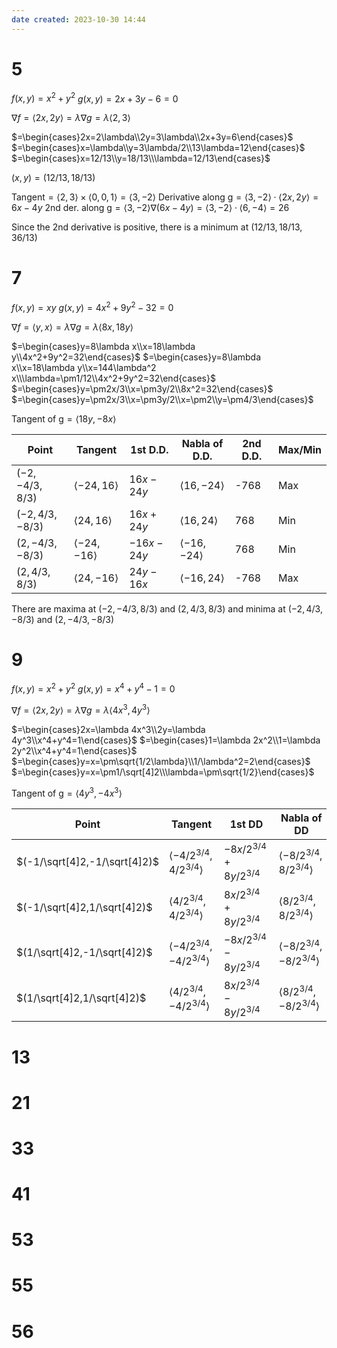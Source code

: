 ```yaml
---
date created: 2023-10-30 14:44
---
```


# 5

$f(x,y)=x^2+y^2$
$g(x,y)=2x+3y-6=0$

$\nabla f=\langle 2x,2y\rangle=\lambda\nabla g=\lambda\langle2,3\rangle$

$=\begin{cases}2x=2\lambda\\2y=3\lambda\\2x+3y=6\end{cases}$
$=\begin{cases}x=\lambda\\y=3\lambda/2\\13\lambda=12\end{cases}$
$=\begin{cases}x=12/13\\y=18/13\\\lambda=12/13\end{cases}$

$(x,y)=(12/13,18/13)$

$\text{Tangent}=\langle2,3\rangle\times\langle0,0,1\rangle=\langle3,-2\rangle$
$\text{Derivative along g}=\langle3,-2\rangle\cdot\langle2x,2y\rangle=6x-4y$
$\text{2nd der. along g}=\langle3,-2\rangle\nabla (6x-4y)=\langle3,-2\rangle\cdot\langle6,-4\rangle=26$

Since the 2nd derivative is positive, there is a minimum at $(12/13,18/13,36/13)$

# 7

$f(x,y)=xy$
$g(x,y)=4x^2+9y^2-32=0$

$\nabla f=\langle y,x\rangle=\lambda\nabla g=\lambda\langle8x,18y\rangle$

$=\begin{cases}y=8\lambda x\\x=18\lambda y\\4x^2+9y^2=32\end{cases}$
$=\begin{cases}y=8\lambda x\\x=18\lambda y\\x=144\lambda^2 x\\\lambda=\pm1/12\\4x^2+9y^2=32\end{cases}$
$=\begin{cases}y=\pm2x/3\\x=\pm3y/2\\8x^2=32\end{cases}$
$=\begin{cases}y=\pm2x/3\\x=\pm3y/2\\x=\pm2\\y=\pm4/3\end{cases}$

$\text{Tangent of g}=\langle18y,-8x\rangle$

| Point           | Tangent                 | 1st D.D.   | Nabla of D.D.           | 2nd D.D. | Max/Min |
| --------------- | ----------------------- | ---------- | ----------------------- | -------- | ------- |
| $(-2,-4/3,8/3)$ | $\langle-24,16\rangle$  | $16x-24y$  | $\langle16,-24\rangle$  | -768     | Max     |
| $(-2,4/3,-8/3)$ | $\langle24,16\rangle$   | $16x+24y$  | $\langle16,24\rangle$   | 768      | Min     |
| $(2,-4/3,-8/3)$ | $\langle-24,-16\rangle$ | $-16x-24y$ | $\langle-16,-24\rangle$ | 768      | Min     |
| $(2,4/3,8/3)$   | $\langle24,-16\rangle$  | $24y-16x$  | $\langle-16,24\rangle$  | -768     | Max     |

There are maxima at $(-2,-4/3,8/3)$ and $(2,4/3,8/3)$ and minima at $(-2,4/3,-8/3)$ and $(2,-4/3,-8/3)$

# 9

$f(x,y)=x^2+y^2$
$g(x,y)=x^4+y^4-1=0$

$\nabla f=\langle2x,2y\rangle=\lambda\nabla g=\lambda\langle4x^3,4y^3\rangle$

$=\begin{cases}2x=\lambda 4x^3\\2y=\lambda 4y^3\\x^4+y^4=1\end{cases}$
$=\begin{cases}1=\lambda 2x^2\\1=\lambda 2y^2\\x^4+y^4=1\end{cases}$
$=\begin{cases}y=x=\pm\sqrt{1/2\lambda}\\1/\lambda^2=2\end{cases}$
$=\begin{cases}y=x=\pm1/\sqrt[4]2\\\lambda=\pm\sqrt{1/2}\end{cases}$

$\text{Tangent of g}=\langle4y^3,-4x^3\rangle$

| Point                         | Tangent                               | 1st DD                   | Nabla of DD                           | 2nd DD | Max/Min |
| ----------------------------- | ------------------------------------- | ------------------------ | ------------------------------------- | ------ | ------- |
| $(-1/\sqrt[4]2,-1/\sqrt[4]2)$ | $\langle-4/2^{3/4},4/2^{3/4}\rangle$  | $-8x/2^{3/4}+8y/2^{3/4}$ | $\langle-8/2^{3/4},8/2^{3/4}\rangle$  | (+)    |         |
| $(-1/\sqrt[4]2,1/\sqrt[4]2)$  | $\langle4/2^{3/4},4/2^{3/4}\rangle$   | $8x/2^{3/4}+8y/2^{3/4}$  | $\langle8/2^{3/4},8/2^{3/4}\rangle$   | (+)    |         |
| $(1/\sqrt[4]2,-1/\sqrt[4]2)$  | $\langle-4/2^{3/4},-4/2^{3/4}\rangle$ | $-8x/2^{3/4}-8y/2^{3/4}$ | $\langle-8/2^{3/4},-8/2^{3/4}\rangle$ |        |         |
| $(1/\sqrt[4]2,1/\sqrt[4]2)$   | $\langle4/2^{3/4},-4/2^{3/4}\rangle$  | $8x/2^{3/4}-8y/2^{3/4}$  | $\langle8/2^{3/4},-8/2^{3/4}\rangle$  |        |         |

# 13

# 21

# 33

# 41

# 53

# 55

# 56
